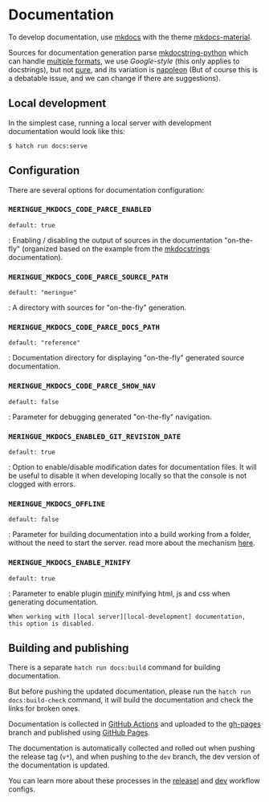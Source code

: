 # Documentation

To develop documentation, use [mkdocs](https://www.mkdocs.org/) with the theme [mkdocs-material](https://squidfunk.github.io/mkdocs-material/).

Sources for documentation generation parse [mkdocstring-python](https://mkdocstrings.github.io/python/) which can handle [multiple formats](https://mkdocstrings.github.io/python/usage/configuration/docstrings/#docstring_style), we use _Google-style_ (this only applies to docstrings), but not [pure](https://google.github.io/styleguide/pyguide.html#38-comments-and-docstrings), and its variation is [napoleon](https://sphinxcontrib-napoleon.readthedocs.io/en/latest/example_google.html) (But of course this is a debatable issue, and we can change if there are suggestions).


## Local development

In the simplest case, running a local server with development documentation would look like this:

```console
$ hatch run docs:serve
```


## Configuration

There are several options for documentation configuration:


### `MERINGUE_MKDOCS_CODE_PARCE_ENABLED`

`default: true`

:	Enabling / disabling the output of sources in the documentation "on-the-fly" (organized based on the example from the [mkdocstrings](https://mkdocstrings.github.io/recipes/#automatic-code-reference-pages) documentation).


### `MERINGUE_MKDOCS_CODE_PARCE_SOURCE_PATH`

`default: "meringue"`

:	A directory with sources for "on-the-fly" generation.


### `MERINGUE_MKDOCS_CODE_PARCE_DOCS_PATH`

`default: "reference"`

:	Documentation directory for displaying "on-the-fly" generated source documentation.


### `MERINGUE_MKDOCS_CODE_PARCE_SHOW_NAV`

`default: false`

:	Parameter for debugging generated "on-the-fly" navigation.


### `MERINGUE_MKDOCS_ENABLED_GIT_REVISION_DATE`

`default: true`

:	Option to enable/disable modification dates for documentation files. It will be useful to disable it when developing locally so that the console is not clogged with errors.


### `MERINGUE_MKDOCS_OFFLINE`

`default: false`

:	Parameter for building documentation into a build working from a folder, without the need to start the server. read more about the mechanism [here](https://squidfunk.github.io/mkdocs-material/setup/building-for-offline-usage/).


### `MERINGUE_MKDOCS_ENABLE_MINIFY`

`default: true`

:	Parameter to enable plugin [minify](https://github.com/byrnereese/mkdocs-minify-plugin) minifying html, js and css when generating documentation.

	When working with [local server][local-development] documentation, this option is disabled.


## Building and publishing

There is a separate `hatch run docs:build` command for building documentation.

But before pushing the updated documentation, please run the `hatch run docs:build-check` command, it will build the documentation and check the links for broken ones.

Documentation is collected in [GitHub Actions](https://docs.github.com/en/actions) and uploaded to the [gh-pages](https://github.com/dd/Meringue/tree/gh-pages) branch and published using [GitHub Pages](https://pages.github.com/).

The documentation is automatically collected and rolled out when pushing the release tag (`v*`), and when pushing to the `dev` branch, the dev version of the documentation is updated.

You can learn more about these processes in the [releasel](https://github.com/dd/Meringue/blob/master/.github/workflows/mkdocs-release.yml) and [dev](https://github.com/dd/Meringue/blob/master/.github/workflows/mkdocs-dev.yml) workflow configs.
